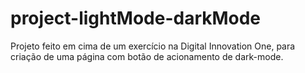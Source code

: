 # project-lightMode-darkMode
Projeto feito em cima de um exercício na Digital Innovation One, para criação de uma página com botão de acionamento de dark-mode.
